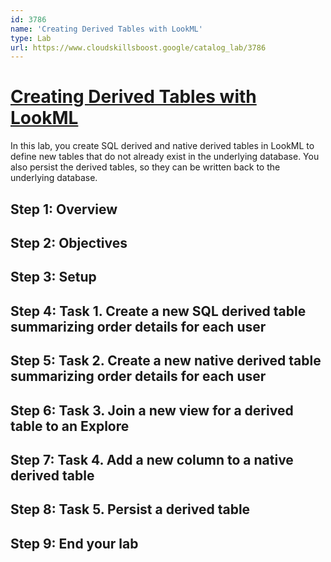 ```yaml
---
id: 3786
name: 'Creating Derived Tables with LookML'
type: Lab
url: https://www.cloudskillsboost.google/catalog_lab/3786
---
```


# [Creating Derived Tables with LookML](https://www.cloudskillsboost.google/catalog_lab/3786)

In this lab, you create SQL derived and native derived tables in LookML to define new tables that do not already exist in the underlying database. You also persist the derived tables, so they can be written back to the underlying database.

## Step 1: Overview

## Step 2: Objectives

## Step 3: Setup

## Step 4: Task 1. Create a new SQL derived table summarizing order details for each user

## Step 5: Task 2. Create a new native derived table summarizing order details for each user

## Step 6: Task 3. Join a new view for a derived table to an Explore

## Step 7: Task 4. Add a new column to a native derived table

## Step 8: Task 5. Persist a derived table

## Step 9: End your lab
